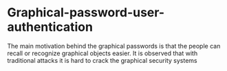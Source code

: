# Graphical-password-user-authentication
The main motivation behind the graphical passwords is that the people can recall or recognize graphical objects easier. It is observed that with traditional attacks it is hard to crack the graphical security systems
